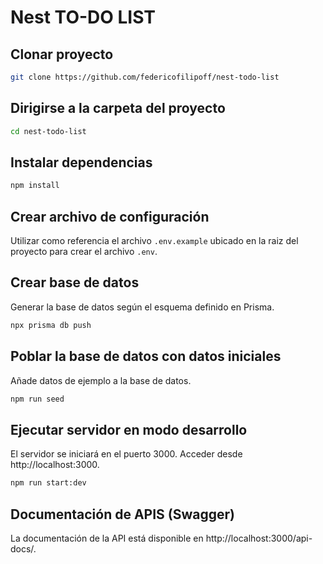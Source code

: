 # Nest TO-DO LIST

## Clonar proyecto

```bash
git clone https://github.com/federicofilipoff/nest-todo-list
```

## Dirigirse a la carpeta del proyecto

```bash
cd nest-todo-list
```

## Instalar dependencias

```bash
npm install
```

## Crear archivo de configuración

Utilizar como referencia el archivo `.env.example` ubicado en la raiz del proyecto
para crear el archivo `.env`.

## Crear base de datos

Generar la base de datos según el esquema definido en Prisma.

```bash
npx prisma db push
```

## Poblar la base de datos con datos iniciales

Añade datos de ejemplo a la base de datos.

```bash
npm run seed
```

## Ejecutar servidor en modo desarrollo

El servidor se iniciará en el puerto 3000. Acceder desde http://localhost:3000.

```bash
npm run start:dev
```

## Documentación de APIS (Swagger)

La documentación de la API está disponible en http://localhost:3000/api-docs/.
